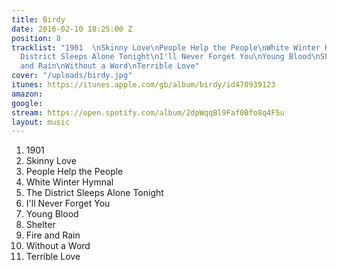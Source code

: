 ```yaml
---
title: Birdy
date: 2016-02-10 18:25:00 Z
position: 8
tracklist: "1901  \nSkinny Love\nPeople Help the People\nWhite Winter Hymnal\nThe
  District Sleeps Alone Tonight\nI'll Never Forget You\nYoung Blood\nShelter\nFire
  and Rain\nWithout a Word\nTerrible Love"
cover: "/uploads/birdy.jpg"
itunes: https://itunes.apple.com/gb/album/birdy/id470939123
amazon: 
google: 
stream: https://open.spotify.com/album/2dpWqqBl9Faf0Bfo8q4F5u
layout: music
---
```


1. 1901  
1. Skinny Love  
1. People Help the People  
1. White Winter Hymnal  
1. The District Sleeps Alone Tonight  
1. I'll Never Forget You  
1. Young Blood  
1. Shelter  
1. Fire and Rain  
1. Without a Word  
1. Terrible Love
